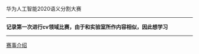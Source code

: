 华为人工智能2020语义分割大赛
***
**记录第一次进行cv领域比赛，由于和实验室所作内容相似，因此想学习**
***
[赛事介绍](https://competition.huaweicloud.com/information/1000041322/introduction)